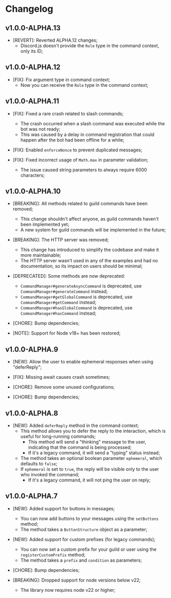 # Changelog

## v1.0.0-ALPHA.13

- [REVERT]: Reverted ALPHA.12 changes;
  - Discord.js doesn't provide the `Role` type in the command context, only its ID;

## v1.0.0-ALPHA.12

- [FIX]: Fix argument type in command context;
  - Now you can receive the `Role` type in the command context;

## v1.0.0-ALPHA.11

- [FIX]: Fixed a rare crash related to slash commands;
  - The crash occurred when a slash command was executed while the bot was not ready;
  - This was caused by a delay in command registration that could happen after the bot had been offline for a while;

- [FIX]: Enabled `enforceNonce` to prevent duplicated messages;

- [FIX]: Fixed incorrect usage of `Math.max` in parameter validation;
  - The issue caused string parameters to always require 6000 characters;

## v1.0.0-ALPHA.10

- [BREAKING]: All methods related to guild commands have been removed;
  - This change shouldn't affect anyone, as guild commands haven't been implemented yet;
  - A new system for guild commands will be implemented in the future;

- [BREAKING]: The HTTP server was removed;
  - This change has introduced to simplify the codebase and make it more maintainable;
  - The HTTP server wasn't used in any of the examples and had no documentation, so its impact on users should be minimal;

- [DEPRECATED]: Some methods are now deprecated:
  - `CommandManager#generateAsyncCommand` is deprecated, use `CommandManager#generateCommand` instead;
  - `CommandManager#getGlobalCommand` is deprecated, use `CommandManager#getCommand` instead;
  - `CommandManager#hasGlobalCommand` is deprecated, use `CommandManager#hasCommand` instead;

- [CHORE]: Bump dependencies;

- [NOTE]: Support for Node v18+ has been restored;

## v1.0.0-ALPHA.9

- [NEW]: Allow the user to enable ephemeral responses when using "deferReply";

- [FIX]: Missing await causes crash sometimes;

- [CHORE]: Remove some unused configurations;

- [CHORE]: Bump dependencies;

## v1.0.0-ALPHA.8

- [NEW]: Added `deferReply` method in the command context;
  - This method allows you to defer the reply to the interaction, which is useful for long-running commands;
    - This method will send a "thinking" message to the user, indicating that the command is being processed;
    - If it's a legacy command, it will send a "typing" status instead;
  - The method takes an optional boolean parameter `ephemeral`, which defaults to `false`;
  - If `ephemeral` is set to `true`, the reply will be visible only to the user who invoked the command;
    - If it's a legacy command, it will not ping the user on reply;

## v1.0.0-ALPHA.7

- [NEW]: Added support for buttons in messages;
  - You can now add buttons to your messages using the `setButtons` method;
  - The method takes a `ButtonStructure` object as a parameter;

- [NEW]: Added support for custom prefixes (for legacy commands);
  - You can now set a custom prefix for your guild or user using the `registerCustomPrefix` method;
  - The method takes a `prefix` and `condition` as parameters;

- [CHORE]: Bump dependencies;

- [BREAKING]: Dropped support for node versions below v22;
  - The library now requires node v22 or higher;
